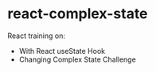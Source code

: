 # react-complex-state

React training on:

- With React useState Hook
- Changing Complex State Challenge
